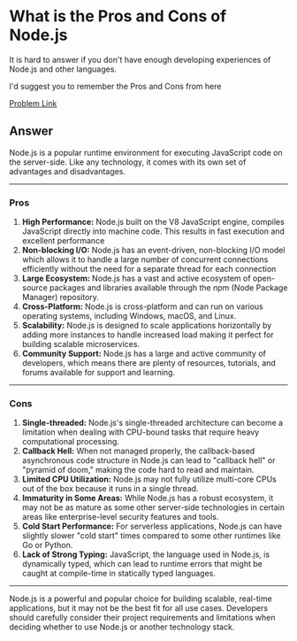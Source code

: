 # What is the Pros and Cons of Node.js

It is hard to answer if you don't have enough developing experiences of Node.js and other languages.

I'd suggest you to remember the Pros and Cons from here

[Problem Link](https://bigfrontend.dev/question/What-is-the-Pros-and-Cons-of-Node.js)

## Answer

Node.js is a popular runtime environment for executing JavaScript code on the server-side. Like any technology, it comes with its own set of advantages and disadvantages.

---

### Pros

1. **High Performance:** Node.js built on the V8 JavaScript engine, compiles JavaScript directly into machine code. This results in fast execution and excellent performance
2. **Non-blocking I/O:** Node.js has an event-driven, non-blocking I/O model which allows it to handle a large number of concurrent connections efficiently without the need for a separate thread for each connection
3. **Large Ecosystem:** Node.js has a vast and active ecosystem of open-source packages and libraries available through the npm (Node Package Manager) repository.
4. **Cross-Platform:** Node.js is cross-platform and can run on various operating systems, including Windows, macOS, and Linux.
5. **Scalability:** Node.js is designed to scale applications horizontally by adding more instances to handle increased load making it perfect for building scalable microservices.
6. **Community Support:** Node.js has a large and active community of developers, which means there are plenty of resources, tutorials, and forums available for support and learning.

---

### Cons

1. **Single-threaded:** Node.js's single-threaded architecture can become a limitation when dealing with CPU-bound tasks that require heavy computational processing.
2. **Callback Hell:** When not managed properly, the callback-based asynchronous code structure in Node.js can lead to "callback hell" or "pyramid of doom," making the code hard to read and maintain.
3. **Limited CPU Utilization:** Node.js may not fully utilize multi-core CPUs out of the box because it runs in a single thread.
4. **Immaturity in Some Areas:** While Node.js has a robust ecosystem, it may not be as mature as some other server-side technologies in certain areas like enterprise-level security features and tools.
5. **Cold Start Performance:** For serverless applications, Node.js can have slightly slower "cold start" times compared to some other runtimes like Go or Python.
6. **Lack of Strong Typing:** JavaScript, the language used in Node.js, is dynamically typed, which can lead to runtime errors that might be caught at compile-time in statically typed languages.

---

Node.js is a powerful and popular choice for building scalable, real-time applications, but it may not be the best fit for all use cases. Developers should carefully consider their project requirements and limitations when deciding whether to use Node.js or another technology stack.
